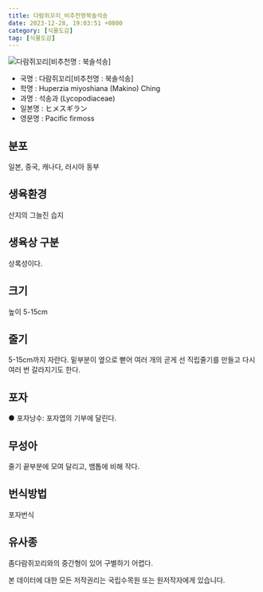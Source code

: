 ```yaml
---
title: 다람쥐꼬리_비추천명북솔석송
date: 2023-12-28, 19:03:51 +0800
category: [식물도감]
tag: [식물도감]
---
```




![다람쥐꼬리[비추천명 : 북솔석송]](http://www.nature.go.kr/fileUpload/plants/basic/Lycopodiaceae/Lycopodium/32/32_20160811134513081files_th2.jpg)
- 국명 : 다람쥐꼬리[비추천명 : 북솔석송]
- 학명 : Huperzia miyoshiana (Makino) Ching
- 과명 : 석송과 (Lycopodiaceae)
- 일본명 : ヒメスギラン
- 영문명 : Pacific firmoss


## 분포
일본, 중국, 캐나다, 러시아 동부
## 생육환경
산지의 그늘진 습지
## 생육상 구분
상록성이다. 
## 크기
높이 5-15cm
## 줄기
5-15cm까지 자란다. 밑부분이 옆으로 뻗어 여러 개의 곧게 선 직립줄기를 만들고 다시 여러 번 갈라지기도 한다. 
## 포자
● 포자낭수: 포자엽의 기부에 달린다. 
## 무성아
줄기 끝부분에 모여 달리고, 뱀톱에 비해 작다. 
## 번식방법
포자번식
## 유사종
좀다람쥐꼬리와의 중간형이 있어 구별하기 어렵다.






본 데이터에 대한 모든 저작권리는 국립수목원 또는 원저작자에게 있습니다.
